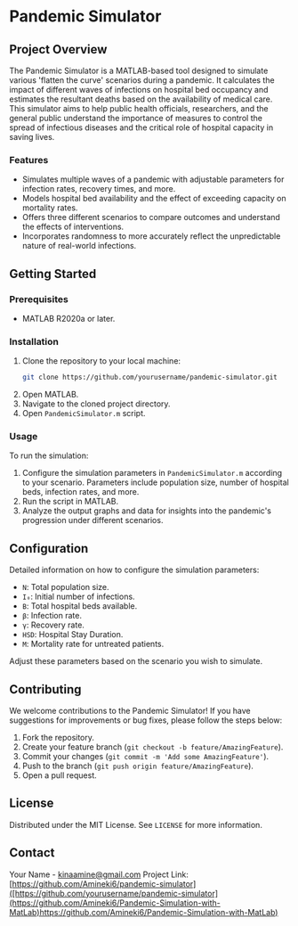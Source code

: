 # Pandemic Simulator

## Project Overview

The Pandemic Simulator is a MATLAB-based tool designed to simulate various 'flatten the curve' scenarios during a pandemic. It calculates the impact of different waves of infections on hospital bed occupancy and estimates the resultant deaths based on the availability of medical care. This simulator aims to help public health officials, researchers, and the general public understand the importance of measures to control the spread of infectious diseases and the critical role of hospital capacity in saving lives.

### Features

- Simulates multiple waves of a pandemic with adjustable parameters for infection rates, recovery times, and more.
- Models hospital bed availability and the effect of exceeding capacity on mortality rates.
- Offers three different scenarios to compare outcomes and understand the effects of interventions.
- Incorporates randomness to more accurately reflect the unpredictable nature of real-world infections.

## Getting Started

### Prerequisites

- MATLAB R2020a or later.

### Installation

1. Clone the repository to your local machine:
    ```sh
    git clone https://github.com/yourusername/pandemic-simulator.git
    ```
2. Open MATLAB.
3. Navigate to the cloned project directory.
4. Open `PandemicSimulator.m` script.

### Usage

To run the simulation:

1. Configure the simulation parameters in `PandemicSimulator.m` according to your scenario. Parameters include population size, number of hospital beds, infection rates, and more.
2. Run the script in MATLAB.
3. Analyze the output graphs and data for insights into the pandemic's progression under different scenarios.

## Configuration

Detailed information on how to configure the simulation parameters:

- `N`: Total population size.
- `I₀`: Initial number of infections.
- `B`: Total hospital beds available.
- `β`: Infection rate.
- `γ`: Recovery rate.
- `HSD`: Hospital Stay Duration.
- `M`: Mortality rate for untreated patients.

Adjust these parameters based on the scenario you wish to simulate.

## Contributing

We welcome contributions to the Pandemic Simulator! If you have suggestions for improvements or bug fixes, please follow the steps below:

1. Fork the repository.
2. Create your feature branch (`git checkout -b feature/AmazingFeature`).
3. Commit your changes (`git commit -m 'Add some AmazingFeature'`).
4. Push to the branch (`git push origin feature/AmazingFeature`).
5. Open a pull request.

## License

Distributed under the MIT License. See `LICENSE` for more information.

## Contact

Your Name - kinaamine@gmail.com
Project Link: [https://github.com/Amineki6/pandemic-simulator]([https://github.com/yourusername/pandemic-simulator](https://github.com/Amineki6/Pandemic-Simulation-with-MatLab)https://github.com/Amineki6/Pandemic-Simulation-with-MatLab)
